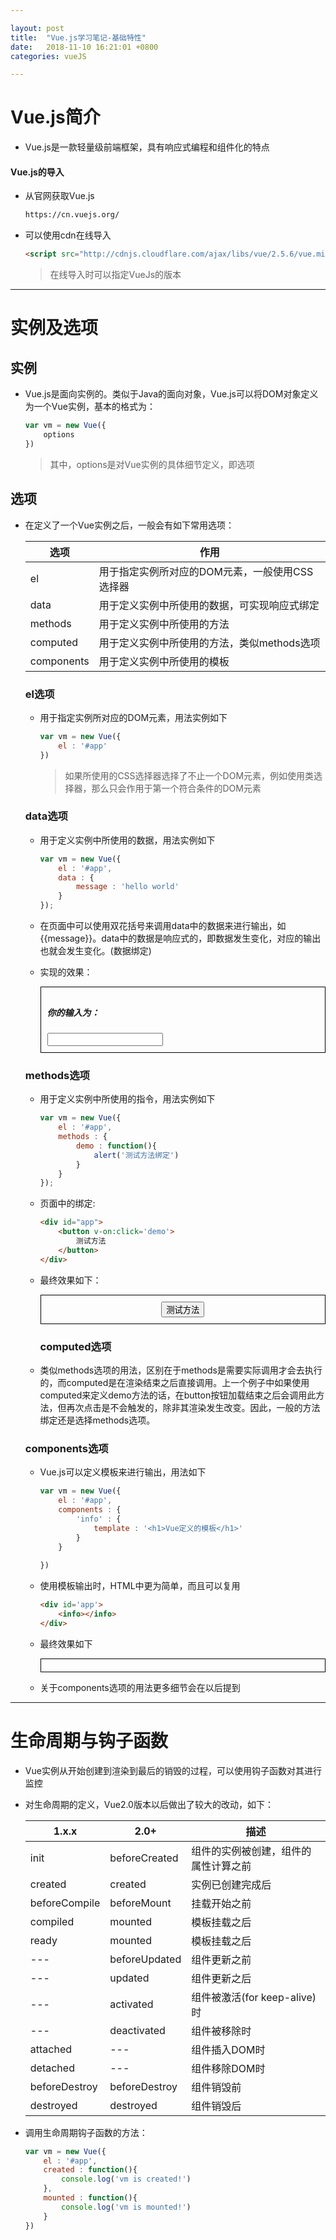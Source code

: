 ```yaml
---

layout: post
title:  "Vue.js学习笔记-基础特性"
date:   2018-11-10 16:21:01 +0800
categories: vueJS

---
```


# Vue.js简介

- Vue.js是一款轻量级前端框架，具有响应式编程和组件化的特点

#### Vue.js的导入

- 从官网获取Vue.js

  ``` html
  https://cn.vuejs.org/
  ```

- 可以使用cdn在线导入

  ```html
  <script src="http://cdnjs.cloudflare.com/ajax/libs/vue/2.5.6/vue.min.js"></script>
  ```

  > 在线导入时可以指定VueJs的版本

---

# 实例及选项

## 实例

- Vue.js是面向实例的。类似于Java的面向对象，Vue.js可以将DOM对象定义为一个Vue实例，基本的格式为：

  ``` javascript
  var vm = new Vue({
      options
  })
  ```

  >  其中，options是对Vue实例的具体细节定义，即选项

## 选项

- 在定义了一个Vue实例之后，一般会有如下常用选项：

  | 选项       | 作用                                           |
  | ---------- | ---------------------------------------------- |
  | el         | 用于指定实例所对应的DOM元素，一般使用CSS选择器 |
  | data       | 用于定义实例中所使用的数据，可实现响应式绑定   |
  | methods    | 用于定义实例中所使用的方法                     |
  | computed   | 用于定义实例中所使用的方法，类似methods选项    |
  | components | 用于定义实例中所使用的模板                     |

  ### el选项

  - 用于指定实例所对应的DOM元素，用法实例如下

    ``` javascript
    var vm = new Vue({
        el : '#app'
    })
    ```

    > 如果所使用的CSS选择器选择了不止一个DOM元素，例如使用类选择器，那么只会作用于第一个符合条件的DOM元素

  ### data选项

  - 用于定义实例中所使用的数据，用法实例如下

    ``` javascript
    var vm = new Vue({
        el : '#app',
        data : {
            message : 'hello world'
        }
    });
    ```

  - 在页面中可以使用双花括号来调用data中的数据来进行输出，如{{message}}。data中的数据是响应式的，即数据发生变化，对应的输出也就会发生变化。(数据绑定)

  - 实现的效果：

    <script src="/blog/assets/vue.min.js"></script>
    <div id="app" style="border:1px solid black;padding : 10px">    
    <h5>你的输入为：<span v-html='message'></span></h5>
    <input type="text" v-model="message"/>
    </div>
    <script>
    var vm = new Vue({
        el : '#app',
        data : {
            message : 'hello world'
        }
    })
    </script>

  ### methods选项

  - 用于定义实例中所使用的指令，用法实例如下

    ``` javascript
    var vm = new Vue({
        el : '#app',
        methods : {
            demo : function(){
                alert('测试方法绑定')
            }
        }
    });
    ```

  - 页面中的绑定:

    ``` html
    <div id="app">
        <button v-on:click='demo'>
            测试方法
        </button>
    </div>
    ```

  - 最终效果如下：

    <div id="app2" style="border:1px solid black;padding : 10px" align="center">
        <button v-on:click="demo">
            测试方法
        </button>
    </div>
    <script>
    var vm2 = new Vue({
        el : '#app2',
        methods : {
            demo : function(){
                alert('测试方法绑定');
            }
        }
    });
    </script>

    ### computed选项

  - 类似methods选项的用法，区别在于methods是需要实际调用才会去执行的，而computed是在渲染结束之后直接调用。上一个例子中如果使用computed来定义demo方法的话，在button按钮加载结束之后会调用此方法，但再次点击是不会触发的，除非其渲染发生改变。因此，一般的方法绑定还是选择methods选项。

  ### components选项

  - Vue.js可以定义模板来进行输出，用法如下

    ``` javascript
    var vm = new Vue({
        el : '#app',
        components : {
            'info' : {
                template : '<h1>Vue定义的模板</h1>'
            }
        }
        
    })
    ```

  - 使用模板输出时，HTML中更为简单，而且可以复用

    ``` html
    <div id='app'>
        <info></info>
    </div>
    ```

  - 最终效果如下

    <div id="app3" style="border:1px solid black;padding : 10px" align="center">
        <info></info>
    </div>
    <script>	
    var vm3 = new Vue({
        el : '#app3',
        components : {
            'info' : {
                template : '<h1>Vue定义的模板</h1>'
            }
        }
    });
    </script>

  - 关于components选项的用法更多细节会在以后提到

---

# 生命周期与钩子函数



- Vue实例从开始创建到渲染到最后的销毁的过程，可以使用钩子函数对其进行监控

- 对生命周期的定义，Vue2.0版本以后做出了较大的改动，如下：

  | 1.x.x         | 2.0+          | 描述                                 |
  | ------------- | ------------- | ------------------------------------ |
  | init          | beforeCreated | 组件的实例被创建，组件的属性计算之前 |
  | created       | created       | 实例已创建完成后                     |
  | beforeCompile | beforeMount   | 挂载开始之前                         |
  | compiled      | mounted       | 模板挂载之后                         |
  | ready         | mounted       | 模板挂载之后                         |
  | ---           | beforeUpdated | 组件更新之前                         |
  | ---           | updated       | 组件更新之后                         |
  | ---           | activated     | 组件被激活(for keep-alive)时         |
  | ---           | deactivated   | 组件被移除时                         |
  | attached      | ---           | 组件插入DOM时                        |
  | detached      | ---           | 组件移除DOM时                        |
  | beforeDestroy | beforeDestroy | 组件销毁前                           |
  | destroyed     | destroyed     | 组件销毁后                           |

- 调用生命周期钩子函数的方法：

  ``` javascript
  var vm = new Vue({
      el : '#app',
      created : function(){
          console.log('vm is created!')
      },
      mounted : function(){
          console.log('vm is mounted!')
      }
  })
  ```
